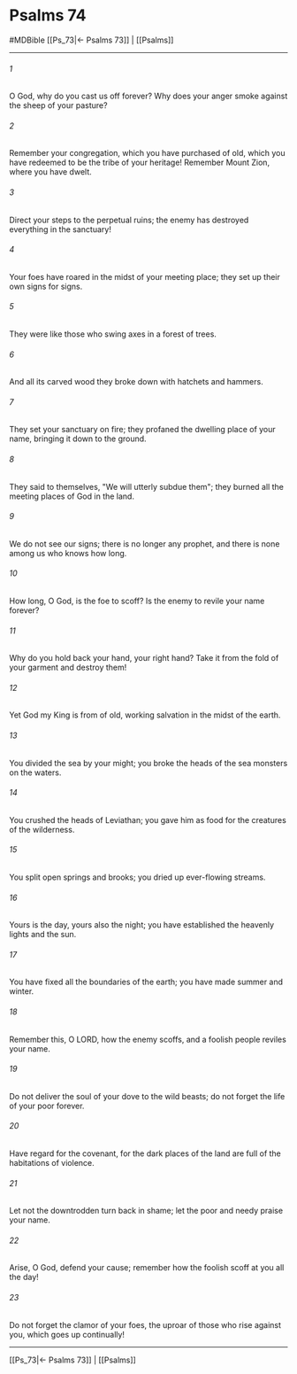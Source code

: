 # Psalms 74
#MDBible
[[Ps_73|← Psalms 73]] | [[Psalms]]

***

###### 1 
O God, why do you cast us off forever? Why does your anger smoke against the sheep of your pasture? 

###### 2 
Remember your congregation, which you have purchased of old, which you have redeemed to be the tribe of your heritage! Remember Mount Zion, where you have dwelt. 

###### 3 
Direct your steps to the perpetual ruins; the enemy has destroyed everything in the sanctuary! 

###### 4 
Your foes have roared in the midst of your meeting place; they set up their own signs for signs. 

###### 5 
They were like those who swing axes in a forest of trees. 

###### 6 
And all its carved wood they broke down with hatchets and hammers. 

###### 7 
They set your sanctuary on fire; they profaned the dwelling place of your name, bringing it down to the ground. 

###### 8 
They said to themselves, "We will utterly subdue them"; they burned all the meeting places of God in the land. 

###### 9 
We do not see our signs; there is no longer any prophet, and there is none among us who knows how long. 

###### 10 
How long, O God, is the foe to scoff? Is the enemy to revile your name forever? 

###### 11 
Why do you hold back your hand, your right hand? Take it from the fold of your garment and destroy them! 

###### 12 
Yet God my King is from of old, working salvation in the midst of the earth. 

###### 13 
You divided the sea by your might; you broke the heads of the sea monsters on the waters. 

###### 14 
You crushed the heads of Leviathan; you gave him as food for the creatures of the wilderness. 

###### 15 
You split open springs and brooks; you dried up ever-flowing streams. 

###### 16 
Yours is the day, yours also the night; you have established the heavenly lights and the sun. 

###### 17 
You have fixed all the boundaries of the earth; you have made summer and winter. 

###### 18 
Remember this, O LORD, how the enemy scoffs, and a foolish people reviles your name. 

###### 19 
Do not deliver the soul of your dove to the wild beasts; do not forget the life of your poor forever. 

###### 20 
Have regard for the covenant, for the dark places of the land are full of the habitations of violence. 

###### 21 
Let not the downtrodden turn back in shame; let the poor and needy praise your name. 

###### 22 
Arise, O God, defend your cause; remember how the foolish scoff at you all the day! 

###### 23 
Do not forget the clamor of your foes, the uproar of those who rise against you, which goes up continually! 

***

[[Ps_73|← Psalms 73]] | [[Psalms]]
